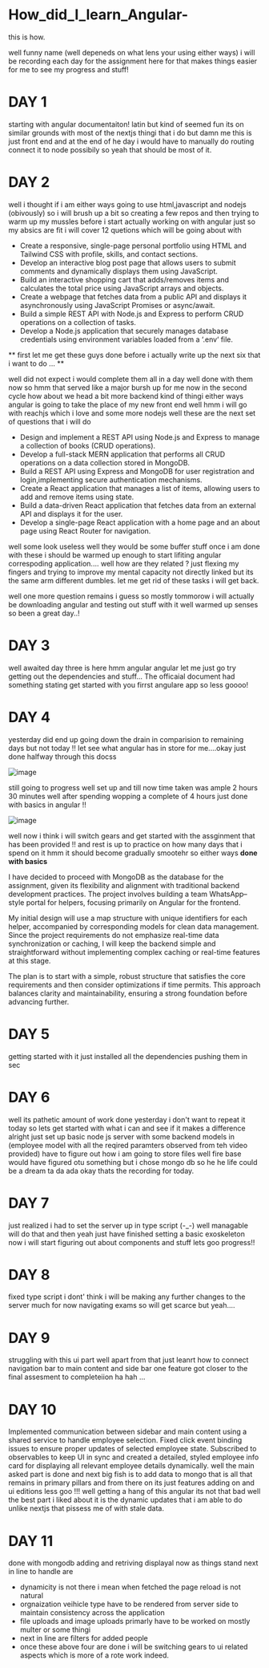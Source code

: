 # How_did_I_learn_Angular-
this is how.

well funny name (well depeneds on what lens your using either ways) i will be recording each day for the assignment here for that makes things easier for me to see my progress and stuff!

# DAY 1
starting with angular documentaiton!
latin but kind of seemed fun its on similar grounds with most of the nextjs thingi that i do but damn me this is just front end and at the end of he day i would have to manually do routing connect it to node possibily so yeah 
that should be most of it.
# DAY 2
well i thought if i am either ways going to use html,javascript and nodejs (obivously) so i will brush up a bit so creating a few repos and then trying to warm up my mussles before i start actually working on with angular just so my absics are fit i will cover 12 quetions which will be going about with 
- Create a responsive, single-page personal portfolio using HTML and Tailwind CSS with profile, skills, and contact sections.
- Develop an interactive blog post page that allows users to submit comments and dynamically displays them using JavaScript.
- Build an interactive shopping cart that adds/removes items and calculates the total price using JavaScript arrays and objects.
- Create a webpage that fetches data from a public API and displays it asynchronously using JavaScript Promises or async/await.
- Build a simple REST API with Node.js and Express to perform CRUD operations on a collection of tasks.
- Develop a Node.js application that securely manages database credentials using environment variables loaded from a ‘.env‘ file.

** first let me get these guys done before i actually write up the next six that i want to do ... **

well did not expect i would complete them all in a day well done with them now so hmm that served like a major bursh up for me now in the second cycle how about we head a bit more backend kind of thingi either ways angular is going to take the place of my new front end well hmm i will go with reachjs which i love and some more nodejs well these are the next set of questions that i will do
- Design and implement a REST API using Node.js and Express to manage a collection of books (CRUD operations).
- Develop a full-stack MERN application that performs all CRUD operations on a data collection stored in MongoDB.
- Build a REST API using Express and MongoDB for user registration and login,implementing secure authentication mechanisms.
- Create a React application that manages a list of items, allowing users to add and remove items using state.
- Build a data-driven React application that fetches data from an external API and displays it for the user.
- Develop a single-page React application with a home page and an about page using React Router for navigation.

well some look useless well they would be some buffer stuff once i am done with these i should be warmed up enough to start lifiting angular correspoding application.... well how are they related ? just flexing my fingers and trying to improve my mental capacity not directly linked but its the same arm different dumbles. let me get rid of these tasks i will get back.

well one more question remains i guess so mostly tommorow i will actually be downloading angular and testing out stuff with it well warmed up senses so been a great day..! 
# DAY 3
well awaited day three is here hmm angular angular let me just go try getting out the dependencies and stuff... The officaial document had something stating get started with you firrst angulare app so less goooo!
# DAY 4
yesterday did end up going down the drain in comparision to remaining days but not today !! let see what angular has in store for me....okay just done halfway through this docss



![image](https://github.com/user-attachments/assets/efd44de8-de5a-4942-ad1d-095dc3f80fb1) 



still going to progress well set up and till now time taken was ample 2 hours 30 minutes well after spending wopping a complete of 4 hours just done with basics in angular !! 


![image](https://github.com/user-attachments/assets/bbe0e4fa-413b-49a0-8aa4-c33259da1cfe)


well now i think i will switch gears and get started with the assginment that has been provided !! and rest is up to practice on how many days that i spend on it hmm it should become gradually smootehr so either ways **done with basics**



I have decided to proceed with MongoDB as the database for the assignment, given its flexibility and alignment with traditional backend development practices. The project involves building a team WhatsApp–style portal for helpers, focusing primarily on Angular for the frontend.

My initial design will use a map structure with unique identifiers for each helper, accompanied by corresponding models for clean data management. Since the project requirements do not emphasize real-time data synchronization or caching, I will keep the backend simple and straightforward without implementing complex caching or real-time features at this stage.

The plan is to start with a simple, robust structure that satisfies the core requirements and then consider optimizations if time permits. This approach balances clarity and maintainability, ensuring a strong foundation before advancing further.

# DAY 5
getting started with it just installed all the dependencies pushing them in sec 
# DAY 6
well its pathetic amount of work done yesterday i don't want to repeat it today so lets get started with what i can and see if it makes a difference
alright just set up basic node js server with some backend models in (employee model with all the reqired paramters observed from teh video provided)
have to figure out how i am going to store files well fire base would have figured otu something but i chose mongo db so he he life could be a dream ta da ada okay thats the recording for today.

# DAY 7
just realized i had to set the server up in type script (-_-) well managable will do that and then yeah just have finished setting a  basic exoskeleton now i will start figuring out about components and stuff lets goo progress!!

# DAY 8
fixed type script i dont' think i will be making any further changes to the server much for now navigating exams so will get scarce but yeah....

# DAY 9
struggling with this ui part well apart from that just leanrt how to connect navigation bar to main content and side bar one feature got closer to the final assesment to completeiion ha hah ...

# DAY 10
Implemented communication between sidebar and main content using a shared service to handle employee selection. Fixed click event binding issues to ensure proper updates of selected employee state. Subscribed to observables to keep UI in sync and created a detailed, styled employee info card for displaying all relevant employee details dynamically. well the main asked part is done and next big fish is to add data to mongo that is all that remains in primary pillars and from there on its just features adding on and ui editions less goo !!! well getting a hang of this angular its not that bad well the best part i liked about it is the dynamic updates that i am able to do unlike nextjs that pissess me of with stale data.

# DAY 11
done with mongodb adding and retriving displayal now as things stand next in line to handle are 
- dynamicity is not there i mean when fetched the page reload is not natural
- orgnaization veihicle type have to be rendered from server side to maintain consistency across the application
- file uploads and image uploads primarly have to be worked on mostly multer or some thingi
- next in line are filters for added people
- once these above four are done i will be switching gears to ui related aspects which is more of a rote work indeed.
